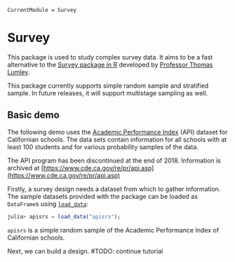 ```@meta
CurrentModule = Survey
```

# Survey

This package is used to study complex survey data. It aims to be a fast alternative to the [Survey package in R](https://cran.r-project.org/web/packages/survey/index.html) developed by [Professor Thomas Lumley](https://www.stat.auckland.ac.nz/people/tlum005).

This package currently supports simple random sample and stratified sample. In future releases, it will support multistage sampling as well. 

## Basic demo

The following demo uses the
[Academic Performance Index](https://r-survey.r-forge.r-project.org/survey/html/api.html)
(API) dataset for Californian schools. The data sets contain information for all schools
with at least 100 students and for various probability samples of the data.

The API program has been discontinued at the end of 2018. Information is archived at
[https://www.cde.ca.gov/re/pr/api.asp](https://www.cde.ca.gov/re/pr/api.asp)

Firstly, a survey design needs a dataset from which to gather information. The sample
datasets provided with the package can be loaded as `DataFrame`s using [`load_data`](@ref):

```julia
julia> apisrs = load_data("apisrs");
```

`apisrs` is a simple random sample of the Academic Performance Index of Californian schools.

Next, we can build a design.
#TODO: continue tutorial

